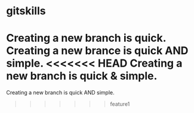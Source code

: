 # gitskills
Creating a new branch is quick.
Creating a new brance is quick AND simple.
<<<<<<< HEAD
Creating a new branch is quick & simple.
=======
Creating a new branch is quick AND simple.
>>>>>>> feature1
